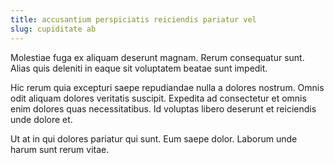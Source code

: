 ```yaml
---
title: accusantium perspiciatis reiciendis pariatur vel
slug: cupiditate ab
---
```


Molestiae fuga ex aliquam deserunt magnam. Rerum consequatur sunt. Alias quis deleniti in eaque sit voluptatem beatae sunt impedit.

Hic rerum quia excepturi saepe repudiandae nulla a dolores nostrum. Omnis odit aliquam dolores veritatis suscipit. Expedita ad consectetur et omnis enim dolores quas necessitatibus. Id voluptas libero deserunt et reiciendis unde dolore et.

Ut at in qui dolores pariatur qui sunt. Eum saepe dolor. Laborum unde harum sunt rerum vitae.
